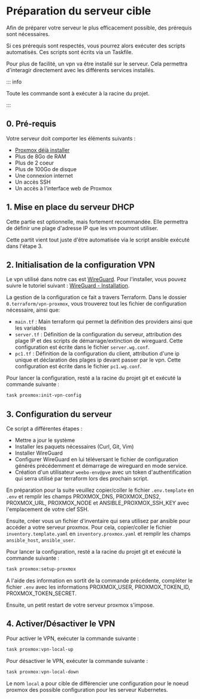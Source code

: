 # Préparation du serveur cible

Afin de préparer votre serveur le plus efficacement possible, des prérequis sont nécessaires.

Si ces prérequis sont respectés, vous pourrez alors exécuter des scripts automatisés. Ces scripts sont écrits via un Taskfile.

Pour plus de facilité, un vpn va être installé sur le serveur. Cela permettra d'interagir directement avec les différents services installés.

::: info

Toute les commande sont à exécuter à la racine du projet.

:::

## 0. Pré-requis

Votre serveur doit comporter les éléments suivants :

- [Proxmox déjà installer](https://www.proxmox.com)
- Plus de 8Go de RAM
- Plus de 2 coeur
- Plus de 100Go de disque
- Une connexion internet
- Un accès SSH
- Un accès à l'interface web de Proxmox

## 1. Mise en place du serveur DHCP

Cette partie est optionnelle, mais fortement recommandée. Elle permettra de définir une plage d'adresse IP que les vm pourront utiliser.

Cette partit vient tout juste d'être automatisée via le script ansible exécuté dans l'étape 3.

## 2. Initialisation de la configuration VPN

Le vpn utilisé dans notre cas est [WireGuard](https://www.wireguard.com/). Pour l'installer, vous pouvez suivre le tutoriel suivant : [WireGuard - Installation](https://www.wireguard.com/install/).

La gestion de la configuration ce fait a travers Terraform. Dans le dossier `0.terraform/vpn-proxmox`, vous trouverez tout les fichier de configuration nécessaire, ainsi que:

- `main.tf` : Main terraform qui permet la définition des providers ainsi que les variables
- `server.tf` : Définition de la configuration du serveur, attribution des plage IP et des scripts de démarrage/extinction de wireguard. Cette configuration est écrite dans le fichier `server.wg.conf`.
- `pc1.tf` : Définition de la configuration du client, attribution d'une ip unique et déclaration des plages ip devant passer par le vpn. Cette configuration est écrite dans le fichier `pc1.wg.conf`.

Pour lancer la configuration, resté a la racine du projet git et exécuté la commande suivante :

```bash
task proxmox:init-vpn-config
```

## 3. Configuration du serveur

Ce script a différentes étapes :

- Mettre a jour le système
- Installer les paquets nécessaires (Curl, Git, Vim)
- Installer WireGuard
- Configurer WireGuard en lui téléversant le fichier de configuration générés précédemment et démarrage de wireguard en mode service.
- Création d'un utilisateur `weebo-env@pve` avec un token d'authentification qui serra utilisé par terraform lors des prochain script.

En préparation pour la suite veuillez copier/coller le fichier `.env.template` en `.env` et remplir les champs PROXMOX_DNS, PROXMOX_DNS2, PROXMOX_URL, PROXMOX_NODE et ANSIBLE_PROXMOX_SSH_KEY avec l'emplacement de votre clef SSH.

Ensuite, créer vous un fichier d'inventaire qui sera utilisez par ansible pour accéder a votre serveur proxmox. Pour cela, copier/coller le fichier `inventory.template.yaml` en `inventory.proxmox.yaml` et remplir les champs `ansible_host`, `ansible_user`.

Pour lancer la configuration, resté a la racine du projet git et exécuté la commande suivante :

```bash
task proxmox:setup-proxmox
```

A l'aide des information en sortit de la commande précédente, compléter le fichier `.env` avec les informations PROXMOX_USER, PROXMOX_TOKEN_ID, PROXMOX_TOKEN_SECRET.

Ensuite, un petit restart de votre serveur proxmox s'impose.

## 4. Activer/Désactiver le VPN

Pour activer le VPN, exécuter la commande suivante :

```bash
task proxmox:vpn-local-up
```

Pour désactiver le VPN, exécuter la commande suivante :

```bash
task proxmox:vpn-local-down
```

Le nom `local` a pour cible de différencier une configuration pour le noeud proxmox des possible configuration pour les serveur Kubernetes.
